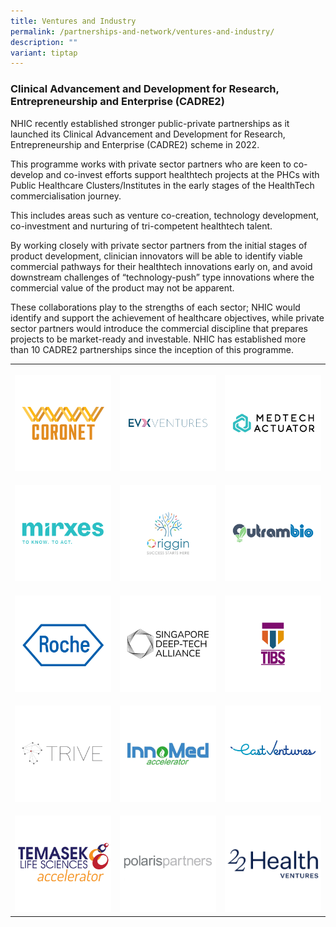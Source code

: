 ```yaml
---
title: Ventures and Industry
permalink: /partnerships-and-network/ventures-and-industry/
description: ""
variant: tiptap
---
```

<h3><strong>Clinical Advancement and Development for Research, Entrepreneurship and Enterprise (CADRE2)</strong></h3><p>NHIC recently established stronger public-private partnerships as it launched its Clinical Advancement and Development for Research, Entrepreneurship and Enterprise (CADRE2) scheme in 2022.</p><p>This programme works with private sector partners who are keen to co-develop and co-invest efforts support healthtech projects at the PHCs with Public Healthcare Clusters/Institutes in the early stages of the HealthTech commercialisation journey.</p><p>This includes areas such as venture co-creation, technology development, co-investment and nurturing of tri-competent healthtech talent.</p><p>By working closely with private sector partners from the initial stages of product development, clinician innovators will be able to identify viable commercial pathways for their healthtech innovations early on, and avoid downstream challenges of “technology-push” type innovations where the commercial value of the product may not be apparent.</p><p>These collaborations play to the strengths of each sector; NHIC would identify and support the achievement of healthcare objectives, while private sector partners would introduce the commercial discipline that prepares projects to be market-ready and investable. NHIC has established more than 10 CADRE2 partnerships since the inception of this programme.</p><table><tbody><tr><th rowspan="1" colspan="1"><p></p><div class="isomer-image-wrapper"><img style="width: 100%" height="auto" width="100%" alt="Coronet" src="/images/Partners Icons/CADRE2/cadre logos_coronet.png"></div></th><th rowspan="1" colspan="1"><p></p><div class="isomer-image-wrapper"><img style="width: 100%" height="auto" width="100%" alt="EVX Ventures" src="/images/Partners Icons/CADRE2/cadre logos_evx.png"></div></th><th rowspan="1" colspan="1"><p></p><div class="isomer-image-wrapper"><img style="width: 100%" height="auto" width="100%" alt="Medtech Actuator" src="/images/Partners Icons/CADRE2/cadre logos_medtech actuator.png"></div></th></tr><tr><td rowspan="1" colspan="1"><p></p><div class="isomer-image-wrapper"><img style="width: 100%" height="auto" width="100%" alt="mirxes" src="/images/Partners Icons/CADRE2/cadre logos_mirxes.png"></div></td><td rowspan="1" colspan="1"><p></p><div class="isomer-image-wrapper"><img style="width: 100%" height="auto" width="100%" alt="Origgin" src="/images/Partners Icons/CADRE2/cadre logos_origgin.png"></div></td><td rowspan="1" colspan="1"><p></p><div class="isomer-image-wrapper"><img style="width: 100%" height="auto" width="100%" alt="Outrambio" src="/images/Partners Icons/CADRE2/cadre logos_outrambio.png"></div></td></tr><tr><td rowspan="1" colspan="1"><p></p><div class="isomer-image-wrapper"><img style="width: 100%" height="auto" width="100%" alt="Roche" src="/images/Partners Icons/CADRE2/cadre logos_roche.png"></div></td><td rowspan="1" colspan="1"><p></p><div class="isomer-image-wrapper"><img style="width: 100%" height="auto" width="100%" alt="Singapore Deep-Tech Alliance" src="/images/Partners Icons/CADRE2/cadre logos_sdta.png"></div></td><td rowspan="1" colspan="1"><p></p><div class="isomer-image-wrapper"><img style="width: 100%" height="auto" width="100%" alt="Trinity Innovation Bioventure Singapore" src="/images/Partners Icons/CADRE2/cadre logos_tibs.png"></div></td></tr><tr><td rowspan="1" colspan="1"><p></p><div class="isomer-image-wrapper"><img style="width: 100%" height="auto" width="100%" alt="TRIVE" src="/images/Partners Icons/CADRE2/cadre logos_trive.png"></div></td><td rowspan="1" colspan="1"><p></p><div class="isomer-image-wrapper"><img style="width: 100%" height="auto" width="100%" alt="InnoMed accelerator" src="/images/Partners Icons/CADRE2/cadre logos_innomed.png"></div></td><td rowspan="1" colspan="1"><p></p><div class="isomer-image-wrapper"><img style="width: 100%" height="auto" width="100%" alt="East Ventures" src="/images/Partners Icons/CADRE2/EastVentures.png"></div></td></tr><tr><td rowspan="1" colspan="1"><p></p><div class="isomer-image-wrapper"><img style="width: 100%" height="auto" width="100%" alt="Temasek Life Sciences accelerator" src="/images/Partners Icons/CADRE2/TLA.jpg"></div></td><td rowspan="1" colspan="1"><p></p><div class="isomer-image-wrapper"><img style="width: 100%" height="auto" width="100%" alt="Polaris Partners" src="/images/Partners Icons/CADRE2/polarispartners.jpg"></div></td><td rowspan="1" colspan="1"><p></p><div class="isomer-image-wrapper"><img style="width: 100%" height="auto" width="100%" alt="22 Health Ventures" src="/images/Partners Icons/CADRE2/22HealthVentures.jpg"></div></td></tr></tbody></table><p></p>